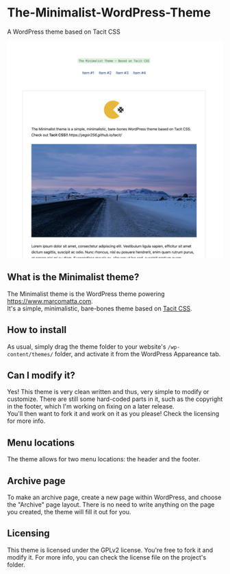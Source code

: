 # The-Minimalist-WordPress-Theme
A WordPress theme based on Tacit CSS

![theme screenshot](screenshot.png "")


## What is the Minimalist theme? 
The Minimalist theme is the WordPress theme powering https://www.marcomatta.com.  
It's a simple, minimalistic, bare-bones theme based on [Tacit CSS](http://yegor256.github.io/tacit/).

## How to install
As usual, simply drag the theme folder to your website's `/wp-content/themes/` folder, and activate it from the WordPress Appareance tab.

## Can I modify it?
Yes! This theme is very clean written and thus, very simple to modify or customize. There are still some hard-coded parts in it, such as the copyright in the footer, which I'm working on fixing on a later release.  
You'll then want to fork it and work on it as you please! Check the licensing for more info.

## Menu locations
The theme allows for two menu locations: the header and the footer. 

## Archive page
To make an archive page, create a new page within WordPress, and choose the "Archive" page layout. There is no need to write anything on the page you created, the theme will fill it out for you.

## Licensing
This theme is licensed under the GPLv2 license. You're free to fork it and modify it. For more info, you can check the license file on the project's folder.
